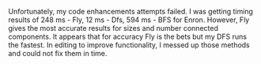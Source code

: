 Unfortunately, my code enhancements attempts failed.
I was getting timing results of 248 ms - Fly, 12 ms - Dfs, 594 ms - BFS for Enron.
However, Fly gives the most accurate results for sizes and number connected components.
It appears that for accuracy Fly is the bets but my DFS runs the fastest.  In editing to improve functionality,
    I messed up those methods and could not fix them in time.